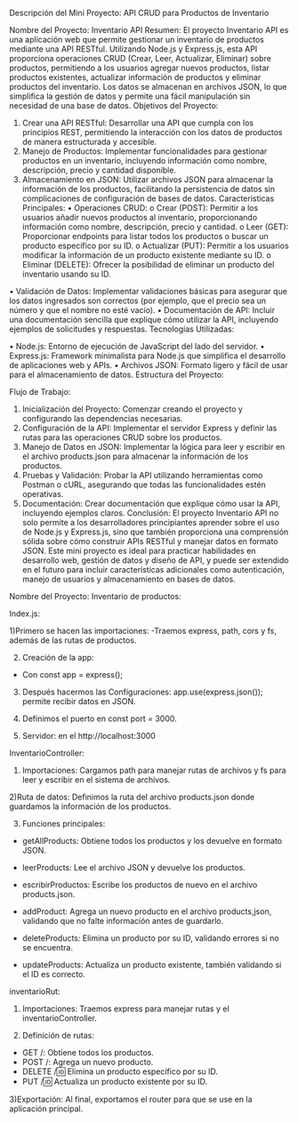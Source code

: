 Descripción del Mini Proyecto: API CRUD para Productos de Inventario

Nombre del Proyecto: Inventario API
Resumen:
El proyecto Inventario API es una aplicación web que permite gestionar un inventario de productos
mediante una API RESTful. Utilizando Node.js y Express.js, esta API proporciona operaciones
CRUD (Crear, Leer, Actualizar, Eliminar) sobre productos, permitiendo a los usuarios agregar
nuevos productos, listar productos existentes, actualizar información de productos y eliminar
productos del inventario. Los datos se almacenan en archivos JSON, lo que simplifica la gestión de
datos y permite una fácil manipulación sin necesidad de una base de datos.
Objetivos del Proyecto:
1. Crear una API RESTful: Desarrollar una API que cumpla con los principios REST,
permitiendo la interacción con los datos de productos de manera estructurada y accesible.
2. Manejo de Productos: Implementar funcionalidades para gestionar productos en un
inventario, incluyendo información como nombre, descripción, precio y cantidad
disponible.
3. Almacenamiento en JSON: Utilizar archivos JSON para almacenar la información de los
productos, facilitando la persistencia de datos sin complicaciones de configuración de
bases de datos.
Características Principales:
• Operaciones CRUD:
o Crear (POST): Permitir a los usuarios añadir nuevos productos al inventario,
proporcionando información como nombre, descripción, precio y cantidad.
o Leer (GET): Proporcionar endpoints para listar todos los productos o buscar un
producto específico por su ID.
o Actualizar (PUT): Permitir a los usuarios modificar la información de un producto
existente mediante su ID.
o Eliminar (DELETE): Ofrecer la posibilidad de eliminar un producto del inventario
usando su ID.

• Validación de Datos: Implementar validaciones básicas para asegurar que los datos
ingresados son correctos (por ejemplo, que el precio sea un número y que el nombre no
esté vacío).
• Documentación de API: Incluir una documentación sencilla que explique cómo utilizar la
API, incluyendo ejemplos de solicitudes y respuestas.
Tecnologías Utilizadas:

• Node.js: Entorno de ejecución de JavaScript del lado del servidor.
• Express.js: Framework minimalista para Node.js que simplifica el desarrollo de
aplicaciones web y APIs.
• Archivos JSON: Formato ligero y fácil de usar para el almacenamiento de datos.
Estructura del Proyecto:

Flujo de Trabajo:
1. Inicialización del Proyecto: Comenzar creando el proyecto y configurando las
dependencias necesarias.
2. Configuración de la API: Implementar el servidor Express y definir las rutas para las
operaciones CRUD sobre los productos.
3. Manejo de Datos en JSON: Implementar la lógica para leer y escribir en el archivo
products.json para almacenar la información de los productos.
4. Pruebas y Validación: Probar la API utilizando herramientas como Postman o cURL,
asegurando que todas las funcionalidades estén operativas.
5. Documentación: Crear documentación que explique cómo usar la API, incluyendo
ejemplos claros.
Conclusión:
El proyecto Inventario API no solo permite a los desarrolladores principiantes aprender sobre el
uso de Node.js y Express.js, sino que también proporciona una comprensión sólida sobre cómo
construir APIs RESTful y manejar datos en formato JSON. Este mini proyecto es ideal para practicar
habilidades en desarrollo web, gestión de datos y diseño de API, y puede ser extendido en el futuro
para incluir características adicionales como autenticación, manejo de usuarios y
almacenamiento en bases de datos.

Nombre del Proyecto: Inventario de productos:

Index.js:

1)Primero se hacen las importaciones: 
-Traemos express, path, cors y fs, además de las rutas de productos.

2) Creación de la app: 
- Con const app = express();

3) Después hacermos las Configuraciones: app.use(express.json()); permite recibir datos en JSON.

4) Definimos el puerto en const port = 3000.


5) Servidor: en el http://localhost:3000



InventarioController:

1) Importaciones: Cargamos path para manejar rutas de archivos y fs para leer y escribir en el sistema de archivos.

2)Ruta de datos: Definimos la ruta del archivo products.json donde guardamos la información de los productos.

3) Funciones principales:

- getAllProducts: Obtiene todos los productos y los devuelve en formato JSON.

- leerProducts: Lee el archivo JSON y devuelve los productos.

- escribirProductos: Escribe los productos de nuevo en el archivo products.json.

- addProduct: Agrega un nuevo producto en el archivo products,json, validando que no falte información antes de guardarlo.

- deleteProducts: Elimina un producto por su ID, validando errores si no se encuentra.

- updateProducts: Actualiza un producto existente, también validando si el ID es correcto.



inventarioRut:

1) Importaciones: Traemos express para manejar rutas y el inventarioController.

2) Definición de rutas:

- GET /: Obtiene todos los productos.
- POST /: Agrega un nuevo producto.
- DELETE /:id: Elimina un producto específico por su ID.
- PUT /:id: Actualiza un producto existente por su ID.

3)Exportación: Al final, exportamos el router para que se use en la aplicación principal.